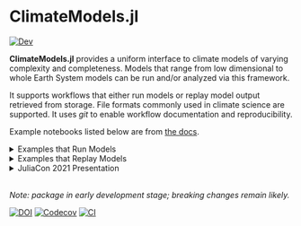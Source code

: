 # ClimateModels.jl

[![Dev](https://img.shields.io/badge/documentation-blue.svg)](https://gaelforget.github.io/ClimateModels.jl/dev)

**ClimateModels.jl** provides a uniform interface to climate models of varying complexity and completeness. Models that range from low dimensional to whole Earth System models can be run and/or analyzed via this framework. 

It supports workflows that either run models or replay model output retrieved from storage. File formats commonly used in climate science are supported. It uses _git_ to enable workflow documentation and reproducibility.

Example notebooks listed below are from [the docs](https://gaelforget.github.io/ClimateModels.jl/dev/). 

<details>
 <summary> Examples that Run Models </summary>
<p>

- [random walk model](https://gaelforget.github.io/ClimateModels.jl/dev/examples/RandomWalker.html)  (0D, Julia)
- [ShallowWaters.jl model](https://gaelforget.github.io/ClimateModels.jl/dev/examples/ShallowWaters.html) (2D, Julia)
- [Oceananigans.jl model](https://gaelforget.github.io/ClimateModels.jl/dev/examples/Oceananigans.html) (3D, Julia)
- [Hector climate model](https://gaelforget.github.io/ClimateModels.jl/dev/examples/Hector.html) (global, C++)
- [FaIR climate model](https://gaelforget.github.io/ClimateModels.jl/dev/examples/FaIR.html) (global, Python)
- [SPEEDY atmosphere model](https://gaelforget.github.io/ClimateModels.jl/dev/examples/Speedy.html) (3D, Fortran90)
- [MITgcm general circulation model](https://gaelforget.github.io/ClimateModels.jl/dev/examples/MITgcm.html) (3D, Fortran)

</p>
</details>

<details>
 <summary> Examples that Replay Models </summary>
<p>

- [CMIP6 model output](https://gaelforget.github.io/ClimateModels.jl/dev/examples/CMIP6.html)
- [IPCC report 2021](https://gaelforget.github.io/ClimateModels.jl/dev/examples/IPCC.html)

</p>
</details>

<details>
 <summary> JuliaCon 2021 Presentation </summary>
<p>

- [Presentation recording](https://youtu.be/XR5hKCja0uw)
- [Presentation notebook (html)](https://gaelforget.github.io/ClimateModels.jl/dev/ClimateModelsJuliaCon2021.html)
- [Presentation notebook (notebook url)](https://gaelforget.github.io/ClimateModels.jl/dev/ClimateModelsJuliaCon2021.jl)

[![Screen Shot 2021-08-31 at 2 25 04 PM](https://user-images.githubusercontent.com/20276764/131556274-48f3df13-0608-4cd0-acf9-c3e29894a32c.png)](https://youtu.be/XR5hKCja0uw)

</p>
</details>
<br>

_Note: package in early development stage; breaking changes remain likely._

[![DOI](https://zenodo.org/badge/260379066.svg)](https://zenodo.org/badge/latestdoi/260379066)
[![Codecov](https://codecov.io/gh/gaelforget/ClimateModels.jl/branch/master/graph/badge.svg)](https://codecov.io/gh/gaelforget/ClimateModels.jl)
[![CI](https://github.com/gaelforget/ClimateModels.jl/actions/workflows/ci.yml/badge.svg)](https://github.com/gaelforget/ClimateModels.jl/actions/workflows/ci.yml)
